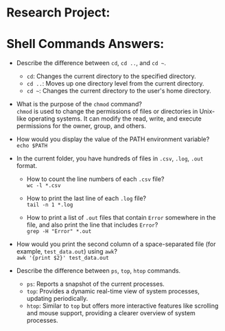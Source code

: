 # Research Project:


# Shell Commands Answers:

- Describe the difference between `cd`, `cd ..`, and `cd ~`.
  <br>
  - `cd`: Changes the current directory to the specified directory.
  - `cd ..`: Moves up one directory level from the current directory.
  - `cd ~`: Changes the current directory to the user's home directory.

- What is the purpose of the `chmod` command?
  <br>
  `chmod` is used to change the permissions of files or directories in Unix-like operating systems. It can modify the read, write, and execute permissions for the owner, group, and others.

- How would you display the value of the PATH environment variable?
  <br>
  `echo $PATH`

- In the current folder, you have hundreds of files in `.csv`, `.log`, `.out` format.
    - How to count the line numbers of each `.csv` file?
      <br>
      `wc -l *.csv`
      
    - How to print the last line of each `.log` file?
      <br>
      `tail -n 1 *.log`
      
    - How to print a list of `.out` files that contain `Error` somewhere in the file, and also print the line that includes `Error`?
      <br>
      `grep -H "Error" *.out`

- How would you print the second column of a space-separated file (for example, `test_data.out`) using `awk`?
  <br>
  `awk '{print $2}' test_data.out`

- Describe the difference between `ps`, `top`, `htop` commands.
  <br>
  - `ps`: Reports a snapshot of the current processes.
  - `top`: Provides a dynamic real-time view of system processes, updating periodically.
  - `htop`: Similar to `top` but offers more interactive features like scrolling and mouse support, providing a clearer overview of system processes.

